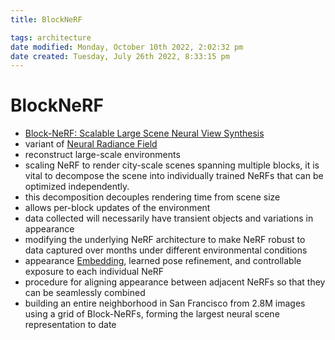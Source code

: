 ```yaml
---
title: BlockNeRF

tags: architecture 
date modified: Monday, October 10th 2022, 2:02:32 pm
date created: Tuesday, July 26th 2022, 8:33:15 pm
---
```


# BlockNeRF
- [Block-NeRF: Scalable Large Scene Neural View Synthesis](https://arxiv.org/abs/2202.05263)
- variant of [Neural Radiance Field](Neural%20Radiance%20Field.md)
- reconstruct large-scale environments
- scaling NeRF to render city-scale scenes spanning multiple blocks, it is vital to decompose the scene into individually trained NeRFs that can be optimized independently.
- this decomposition decouples rendering time from scene size
- allows per-block updates of the environment
- data collected will necessarily have transient objects and variations in appearance
- modifying the underlying NeRF architecture to make NeRF robust to data captured over months under different environmental conditions
- appearance [Embedding](Embedding.md), learned pose refinement, and controllable exposure to each individual NeRF
- procedure for aligning appearance between adjacent NeRFs so that they can be seamlessly combined
- building an entire neighborhood in San Francisco from 2.8M images using a grid of Block-NeRFs, forming the largest neural scene representation to date

